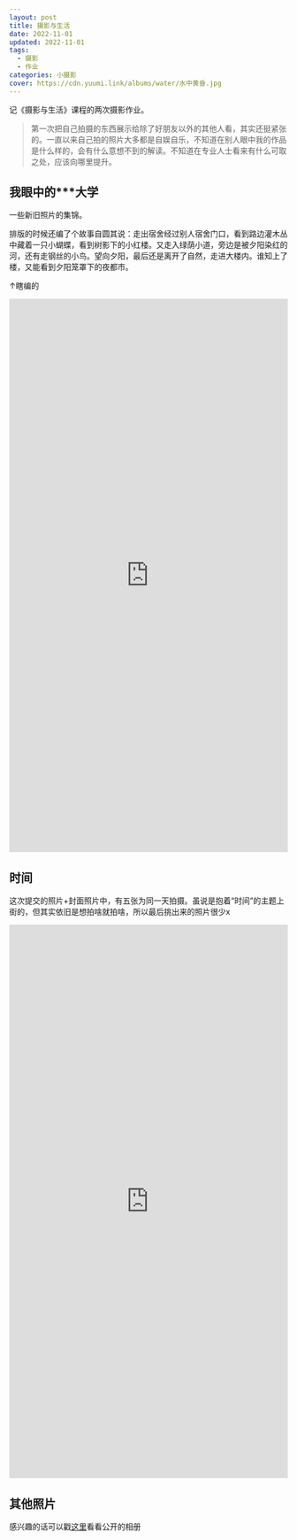```yaml
---
layout: post
title: 摄影与生活
date: 2022-11-01
updated: 2022-11-01
tags:
  - 摄影
  - 作业
categories: 小摄影
cover: https://cdn.yuumi.link/albums/water/水中黄昏.jpg
---
```


记《摄影与生活》课程的两次摄影作业。

<!-- more -->

> 第一次把自己拍摄的东西展示给除了好朋友以外的其他人看，其实还挺紧张的。一直以来自己拍的照片大多都是自娱自乐，不知道在别人眼中我的作品是什么样的，会有什么意想不到的解读。不知道在专业人士看来有什么可取之处，应该向哪里提升。

## 我眼中的***大学

一些新旧照片的集锦。

排版的时候还编了个故事自圆其说：走出宿舍经过别人宿舍门口，看到路边灌木丛中藏着一只小蝴蝶，看到树影下的小红楼。又走入绿荫小道，旁边是被夕阳染红的河，还有走钢丝的小鸟。望向夕阳，最后还是离开了自然，走进大楼内。谁知上了楼，又能看到夕阳笼罩下的夜都市。

↑瞎编的

<iframe id="time"
    title="时间"
    src="https://cdn.yuumi.link/html/time/university.html"
    height="1000px" 
	width="100%" 
	scrolling="auto" 
	frameborder="0">
</iframe>



## 时间

这次提交的照片+封面照片中，有五张为同一天拍摄。虽说是抱着“时间”的主题上街的，但其实依旧是想拍啥就拍啥，所以最后挑出来的照片很少x

<iframe id="time"
    title="时间"
    src="https://cdn.yuumi.link/html/time/time.html"
    height="1000px" 
	width="100%" 
	scrolling="auto" 
	frameborder="0">
</iframe>


## 其他照片

感兴趣的话可以戳[这里](https://yuumi.link/albums)看看公开的相册
